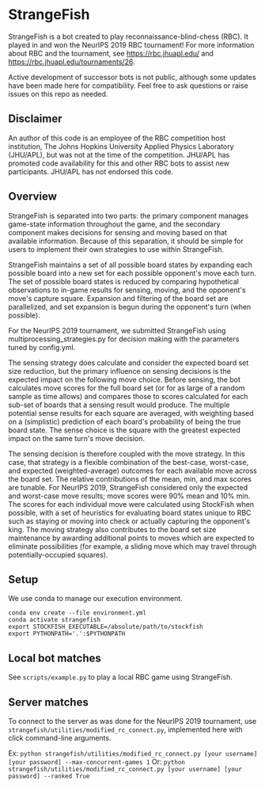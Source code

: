 # StrangeFish

StrangeFish is a bot created to play reconnaissance-blind-chess (RBC).
It played in and won the NeurIPS 2019 RBC tournament!
For more information about RBC and the tournament, see
https://rbc.jhuapl.edu/ and https://rbc.jhuapl.edu/tournaments/26.

Active development of successor bots is not public, although some 
updates have been made here for compatibility. Feel free to ask 
questions or raise issues on this repo as needed.

## Disclaimer

An author of this code is an employee of the RBC competition host
institution, The Johns Hopkins University Applied Physics Laboratory
(JHU/APL), but was not at the time of the competition. JHU/APL has
promoted code availability for this and other RBC bots to assist new
participants.  JHU/APL has not endorsed this code.

## Overview

StrangeFish is separated into two parts: the primary component
manages game-state information throughout the game,
and the secondary component makes decisions for sensing and
moving based on that available information.
Because of this separation, it should be simple for users to
implement their own strategies to use within StrangeFish.

StrangeFish maintains a set of all possible board states
by expanding each possible board
into a new set for each possible opponent's move each turn.
The set of possible board states is reduced by
comparing hypothetical observations to in-game results for
sensing, moving, and the opponent's move's capture square.
Expansion and filtering of the board set are parallelized,
and set expansion is begun during the opponent's turn
(when possible).

For the NeurIPS 2019 tournament, we submitted StrangeFish
using multiprocessing_strategies.py for decision making
with the parameters tuned by config.yml.

The sensing strategy does calculate and consider the expected
board set size reduction, but the primary influence on
sensing decisions is the expected impact on the following
move choice. Before sensing, the bot calculates move scores
for the full board set (or for as large of a random sample
as time allows) and compares those to scores calculated for
each sub-set of boards that a sensing result would produce.
The multiple potential sense results for each square are
averaged, with weighting based on a (simplistic) prediction
of each board's probability of being the true board state.
The sense choice is the square with the greatest expected
impact on the same turn's move decision.

The sensing decision is therefore coupled with the move strategy.
In this case, that strategy is a flexible combination
of the best-case, worst-case, and expected (weighted-average)
outcomes for each available move across the board set.
The relative contributions of the mean, min, and max scores
are tunable. For NeurIPS 2019, StrangeFish considered only
the expected and worst-case move results; move scores were
90% mean and 10% min. The scores for each individual move
were calculated using StockFish when possible, with a set
of heuristics for evaluating board states unique to RBC
such as staying or moving into check or actually capturing
the opponent's king. The moving strategy also contributes
to the board set size maintenance by awarding additional
points to moves which are expected to eliminate possibilities
(for example, a sliding move which may travel through
potentially-occupied squares).

## Setup

We use conda to manage our execution environment.
```
conda env create --file environment.yml
conda activate strangefish
export STOCKFISH_EXECUTABLE=/absolute/path/to/stockfish
export PYTHONPATH='.':$PYTHONPATH
```

## Local bot matches

See `scripts/example.py` to play a local RBC game using StrangeFish.

## Server matches

To connect to the server as was done for the NeurIPS 2019 tournament,
use `strangefish/utilities/modified_rc_connect.py`, implemented here with
click command-line arguments.

Ex: `python strangefish/utilities/modified_rc_connect.py [your username] [your password] --max-concurrent-games 1`
Or: `python strangefish/utilities/modified_rc_connect.py [your username] [your password] --ranked True`
